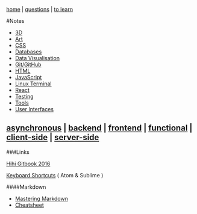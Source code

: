 [home](README.md) | [questions](questions.md) | [to learn](toLearn.md)

#Notes

* [3D](3D.md)
* [Art](art.md)
* [CSS](CSS/CSS.md)
* [Databases](databases.md)
* [Data Visualisation](dataVisualisation.md)
* [Git/GitHub](git-github.md)
* [HTML](HTML/HTML.md)
* [JavaScript](javascript/notes.md)
* [Linux Terminal](linuxTerminal.md)
* [React](react/react.md)
* [Testing](testing.md)
* [Tools](tools.md)
* [User Interfaces](UI.md)


[asynchronous](async.md) | [backend](backend.md) | [frontend](frontend.md) | [functional](functional.md) | [client-side](client-side.md) | [server-side](server-side.md)
---

###Links

[Hihi Gitbook 2016](https://enspiral-academy.gitbooks.io/hihi-2016/content/)

[Keyboard Shortcuts](keyboardShortcuts.md) ( Atom & Sublime )

####Markdown
* [Mastering Markdown](https://guides.github.com/features/mastering-markdown/)
* [Cheatsheet](https://github.com/adam-p/markdown-here/wiki/Markdown-Cheatsheet)
